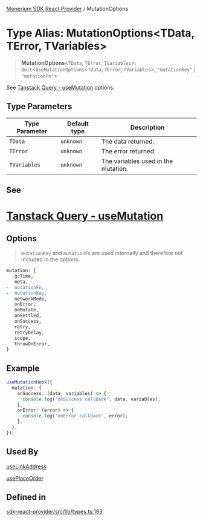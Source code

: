 [Monerium SDK React Provider](../README.md) / MutationOptions

# Type Alias: MutationOptions\<TData, TError, TVariables\>

> **MutationOptions**\<`TData`, `TError`, `TVariables`\>: `Omit`\<`UseMutationOptions`\<`TData`, `TError`, `TVariables`\>, `"mutationKey"` \| `"mutationFn"`\>

See [Tanstack Query - useMutation](https://tanstack.com/query/latest/docs/framework/react/reference/useMutation) options.

## Type Parameters

| Type Parameter | Default type | Description                         |
| -------------- | ------------ | ----------------------------------- |
| `TData`        | `unknown`    | The data returned.                  |
| `TError`       | `unknown`    | The error returned.                 |
| `TVariables`   | `unknown`    | The variables used in the mutation. |

## See

# [Tanstack Query - useMutation](https://tanstack.com/query/latest/docs/framework/react/reference/useMutation)

## Options

> `mutationKey` and `mutationFn` are used internally and therefore not included in the options.

```diff
mutation: {
   gcTime,
   meta,
-  mutationFn,
-  mutationKey,
   networkMode,
   onError,
   onMutate,
   onSettled,
   onSuccess,
   retry,
   retryDelay,
   scope,
   throwOnError,
}
```

## Example

```ts
useMutationHook({
  mutation: {
    onSuccess: (data, variables) => {
      console.log('onSuccess callback', data, variables);
    },
    onError: (error) => {
      console.log('onError callback', error);
    },
  },
});
```

## Used By

[useLinkAddress](../functions/useLinkAddress.md)

[usePlaceOrder](../functions/usePlaceOrder.md)

## Defined in

[sdk-react-provider/src/lib/types.ts:193](https://github.com/monerium/js-monorepo/blob/ae1055c12538e860127a655bc059162d414323b3/packages/sdk-react-provider/src/lib/types.ts#L193)
